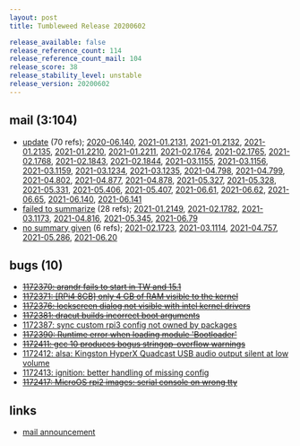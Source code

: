 ```yaml
---
layout: post
title: Tumbleweed Release 20200602

release_available: false
release_reference_count: 114
release_reference_count_mail: 104
release_score: 38
release_stability_level: unstable
release_version: 20200602
---
```


## mail (3:104)

- [update](https://lists.opensuse.org/opensuse-factory/2020-06/msg00061.html) (70 refs); [2020-06.140](https://lists.opensuse.org/opensuse-factory/2020-06/msg00140.html), [2021-01.2131](https://lists.opensuse.org/archives/list/factory@lists.opensuse.org/thread/F4F4IVUR46JOORNUTYZRJNW77GNQTK2W), [2021-01.2132](https://lists.opensuse.org/archives/list/factory@lists.opensuse.org/thread/2DSLG46DISDPK3BTCICMXXKJTOA22EZC), [2021-01.2135](https://lists.opensuse.org/archives/list/factory@lists.opensuse.org/thread/BDMLKI5ULENFGWXLQOJJ34NOIS65SBGL), [2021-01.2210](https://lists.opensuse.org/archives/list/factory@lists.opensuse.org/thread/HEMVBVK2IXNN5YNXLOAPIHFJU7WS227B), [2021-01.2211](https://lists.opensuse.org/archives/list/factory@lists.opensuse.org/thread/DQ5KGUU67HKNQV4FDZKFEHK74T3WGSE6), [2021-02.1764](https://lists.opensuse.org/archives/list/factory@lists.opensuse.org/thread/F4F4IVUR46JOORNUTYZRJNW77GNQTK2W), [2021-02.1765](https://lists.opensuse.org/archives/list/factory@lists.opensuse.org/thread/2DSLG46DISDPK3BTCICMXXKJTOA22EZC), [2021-02.1768](https://lists.opensuse.org/archives/list/factory@lists.opensuse.org/thread/BDMLKI5ULENFGWXLQOJJ34NOIS65SBGL), [2021-02.1843](https://lists.opensuse.org/archives/list/factory@lists.opensuse.org/thread/HEMVBVK2IXNN5YNXLOAPIHFJU7WS227B), [2021-02.1844](https://lists.opensuse.org/archives/list/factory@lists.opensuse.org/thread/DQ5KGUU67HKNQV4FDZKFEHK74T3WGSE6), [2021-03.1155](https://lists.opensuse.org/archives/list/factory@lists.opensuse.org/thread/F4F4IVUR46JOORNUTYZRJNW77GNQTK2W), [2021-03.1156](https://lists.opensuse.org/archives/list/factory@lists.opensuse.org/thread/2DSLG46DISDPK3BTCICMXXKJTOA22EZC), [2021-03.1159](https://lists.opensuse.org/archives/list/factory@lists.opensuse.org/thread/BDMLKI5ULENFGWXLQOJJ34NOIS65SBGL), [2021-03.1234](https://lists.opensuse.org/archives/list/factory@lists.opensuse.org/thread/HEMVBVK2IXNN5YNXLOAPIHFJU7WS227B), [2021-03.1235](https://lists.opensuse.org/archives/list/factory@lists.opensuse.org/thread/DQ5KGUU67HKNQV4FDZKFEHK74T3WGSE6), [2021-04.798](https://lists.opensuse.org/archives/list/factory@lists.opensuse.org/thread/F4F4IVUR46JOORNUTYZRJNW77GNQTK2W), [2021-04.799](https://lists.opensuse.org/archives/list/factory@lists.opensuse.org/thread/2DSLG46DISDPK3BTCICMXXKJTOA22EZC), [2021-04.802](https://lists.opensuse.org/archives/list/factory@lists.opensuse.org/thread/BDMLKI5ULENFGWXLQOJJ34NOIS65SBGL), [2021-04.877](https://lists.opensuse.org/archives/list/factory@lists.opensuse.org/thread/HEMVBVK2IXNN5YNXLOAPIHFJU7WS227B), [2021-04.878](https://lists.opensuse.org/archives/list/factory@lists.opensuse.org/thread/DQ5KGUU67HKNQV4FDZKFEHK74T3WGSE6), [2021-05.327](https://lists.opensuse.org/archives/list/factory@lists.opensuse.org/thread/F4F4IVUR46JOORNUTYZRJNW77GNQTK2W), [2021-05.328](https://lists.opensuse.org/archives/list/factory@lists.opensuse.org/thread/2DSLG46DISDPK3BTCICMXXKJTOA22EZC), [2021-05.331](https://lists.opensuse.org/archives/list/factory@lists.opensuse.org/thread/BDMLKI5ULENFGWXLQOJJ34NOIS65SBGL), [2021-05.406](https://lists.opensuse.org/archives/list/factory@lists.opensuse.org/thread/HEMVBVK2IXNN5YNXLOAPIHFJU7WS227B), [2021-05.407](https://lists.opensuse.org/archives/list/factory@lists.opensuse.org/thread/DQ5KGUU67HKNQV4FDZKFEHK74T3WGSE6), [2021-06.61](https://lists.opensuse.org/archives/list/factory@lists.opensuse.org/thread/F4F4IVUR46JOORNUTYZRJNW77GNQTK2W), [2021-06.62](https://lists.opensuse.org/archives/list/factory@lists.opensuse.org/thread/2DSLG46DISDPK3BTCICMXXKJTOA22EZC), [2021-06.65](https://lists.opensuse.org/archives/list/factory@lists.opensuse.org/thread/BDMLKI5ULENFGWXLQOJJ34NOIS65SBGL), [2021-06.140](https://lists.opensuse.org/archives/list/factory@lists.opensuse.org/thread/HEMVBVK2IXNN5YNXLOAPIHFJU7WS227B), [2021-06.141](https://lists.opensuse.org/archives/list/factory@lists.opensuse.org/thread/DQ5KGUU67HKNQV4FDZKFEHK74T3WGSE6)
- [failed to summarize](https://lists.opensuse.org/opensuse-factory/2020-06/msg00079.html) (28 refs); [2021-01.2149](https://lists.opensuse.org/archives/list/factory@lists.opensuse.org/thread/PMZB6LXDLXJ4KWIN2LXY22NVQVBSS5UR), [2021-02.1782](https://lists.opensuse.org/archives/list/factory@lists.opensuse.org/thread/PMZB6LXDLXJ4KWIN2LXY22NVQVBSS5UR), [2021-03.1173](https://lists.opensuse.org/archives/list/factory@lists.opensuse.org/thread/PMZB6LXDLXJ4KWIN2LXY22NVQVBSS5UR), [2021-04.816](https://lists.opensuse.org/archives/list/factory@lists.opensuse.org/thread/PMZB6LXDLXJ4KWIN2LXY22NVQVBSS5UR), [2021-05.345](https://lists.opensuse.org/archives/list/factory@lists.opensuse.org/thread/PMZB6LXDLXJ4KWIN2LXY22NVQVBSS5UR), [2021-06.79](https://lists.opensuse.org/archives/list/factory@lists.opensuse.org/thread/PMZB6LXDLXJ4KWIN2LXY22NVQVBSS5UR)
- [no summary given](https://lists.opensuse.org/archives/list/factory@lists.opensuse.org/thread/N6NQMNDCE5GER2MGQ6JFNER3SNYX7KM3) (6 refs); [2021-02.1723](https://lists.opensuse.org/archives/list/factory@lists.opensuse.org/thread/N6NQMNDCE5GER2MGQ6JFNER3SNYX7KM3), [2021-03.1114](https://lists.opensuse.org/archives/list/factory@lists.opensuse.org/thread/N6NQMNDCE5GER2MGQ6JFNER3SNYX7KM3), [2021-04.757](https://lists.opensuse.org/archives/list/factory@lists.opensuse.org/thread/N6NQMNDCE5GER2MGQ6JFNER3SNYX7KM3), [2021-05.286](https://lists.opensuse.org/archives/list/factory@lists.opensuse.org/thread/N6NQMNDCE5GER2MGQ6JFNER3SNYX7KM3), [2021-06.20](https://lists.opensuse.org/archives/list/factory@lists.opensuse.org/thread/N6NQMNDCE5GER2MGQ6JFNER3SNYX7KM3)

## bugs (10)

<!--more-->

- ~~[1172370: arandr fails to start in TW and 15.1](https://bugzilla.opensuse.org/show_bug.cgi?id=1172370)~~
- ~~[1172371: \[RPi4 8GB\] only 4 GB of RAM visible to the kernel](https://bugzilla.opensuse.org/show_bug.cgi?id=1172371)~~
- ~~[1172376: lockscreen dialog not visible with intel kernel drivers](https://bugzilla.opensuse.org/show_bug.cgi?id=1172376)~~
- ~~[1172381: dracut builds incorrect boot arguments](https://bugzilla.opensuse.org/show_bug.cgi?id=1172381)~~
- [1172387: sync custom rpi3 config not owned by packages](https://bugzilla.opensuse.org/show_bug.cgi?id=1172387)
- ~~[1172390: Runtime error when loading module 'Bootloader'](https://bugzilla.opensuse.org/show_bug.cgi?id=1172390)~~
- ~~[1172411: gcc 10 produces bogus stringop-overflow warnings](https://bugzilla.opensuse.org/show_bug.cgi?id=1172411)~~
- [1172412: alsa: Kingston HyperX Quadcast USB audio output silent at low volume](https://bugzilla.opensuse.org/show_bug.cgi?id=1172412)
- [1172413: ignition: better handling of missing config](https://bugzilla.opensuse.org/show_bug.cgi?id=1172413)
- ~~[1172417: MicroOS rpi2 images: serial console on wrong tty](https://bugzilla.opensuse.org/show_bug.cgi?id=1172417)~~



## links

- [mail announcement](https://lists.opensuse.org/archives/list/factory@lists.opensuse.org/thread/N6NQMNDCE5GER2MGQ6JFNER3SNYX7KM3)
